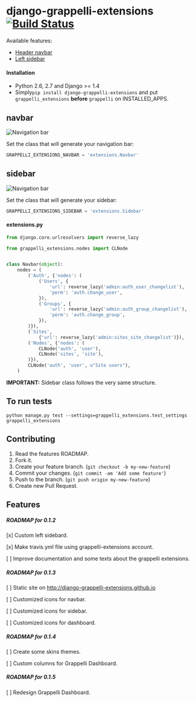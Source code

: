 # django-grappelli-extensions [![Build Status](https://travis-ci.org/django-grappelli-extensions/django-grappelli-extensions.png?branch=master)](https://travis-ci.org/django-grappelli-extensions/django-grappelli-extensions)


Available features:
* [Header navbar](#navbar)
* [Left sidebar](#sidebar)

#### Installation

* Python 2.6, 2.7 and Django >= 1.4
* Simply```pip install django-grappelli-extensions``` and put ```grappelli_extensions``` **before** ```grappelli``` on INSTALLED_APPS.


## navbar

![Navigation bar](https://github.com/django-grappelli-extensions/django-grappelli-extensions/raw/master/screenshot.jpg)

Set the class that will generate your navigation bar:

```python
GRAPPELLI_EXTENSIONS_NAVBAR = 'extensions.Navbar'
```

## sidebar

![Navigation bar](https://github.com/django-grappelli-extensions/django-grappelli-extensions/raw/master/sidebar_screenshot.jpg)

Set the class that will generate your sidebar:
```python
GRAPPELLI_EXTENSIONS_SIDEBAR = 'extensions.Sidebar'
```
#### extensions.py

```python
from django.core.urlresolvers import reverse_lazy

from grappelli_extensions.nodes import CLNode


class Navbar(object):
    nodes = (
        ('Auth', {'nodes': (
            ('Users', {
                'url': reverse_lazy('admin:auth_user_changelist'),
                'perm': 'auth.change_user',
            }),
            ('Groups', {
                'url': reverse_lazy('admin:auth_group_changelist'),
                'perm': 'auth.change_group',
            }),
        )}),
        ('Sites',
            {'url': reverse_lazy('admin:sites_site_changelist')}),
        ('Nodes', {'nodes': (
            CLNode('auth', 'user'),
            CLNode('sites', 'site'),
        )}),
        CLNode('auth', 'user', u"Site users"),
    )
```

**IMPORTANT:** Sidebar class follows the very same structure.

## To run tests

```
python manage.py test --settings=grappelli_extensions.test_settings grappelli_extensions
```

## Contributing

1. Read the features ROADMAP.
2. Fork it.
3. Create your feature branch. (`git checkout -b my-new-feature`)
4. Commit your changes. (`git commit -am 'Add some feature'`)
5. Push to the branch. (`git push origin my-new-feature`)
6. Create new Pull Request.


## Features

##### ROADMAP for 0.1.2

[x] Custom left sidebard.

[x] Make travis.yml file using grappelli-extensions account.

[ ] Improve documentation and some texts about the grappelli extensions.


##### ROADMAP for 0.1.3

[ ] Static site on http://django-grappelli-extensions.github.io

[ ] Customized icons for navbar.

[ ] Customized icons for sidebar.

[ ] Customized icons for dashboard.


##### ROADMAP for 0.1.4

[ ] Create some skins themes.

[ ] Custom columns for Grappelli Dashboard.


##### ROADMAP for 0.1.5

[ ] Redesign Grappelli Dashboard.
